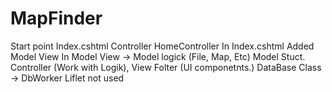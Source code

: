 # MapFinder
Start point Index.cshtml
Controller HomeController
In Index.cshtml Added Model View
In Model View -> Model logick (File, Map, Etc)
Model Stuct. Controller (Work with Logik), View Folter (UI componetnts.)
DataBase Class -> DbWorker
Liflet not used
